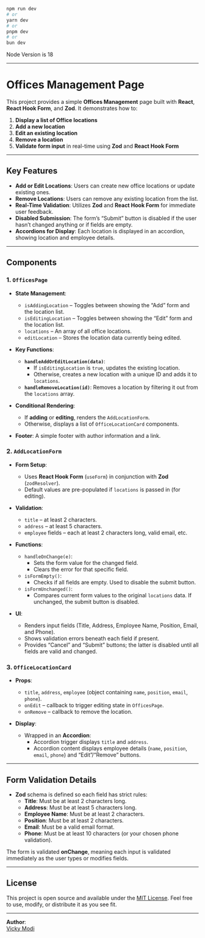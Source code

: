 
```bash
npm run dev
# or
yarn dev
# or
pnpm dev
# or
bun dev
```

Node Version is 18 

---

# Offices Management Page

This project provides a simple **Offices Management** page built with **React**, **React Hook Form**, and **Zod**. It demonstrates how to:

1. **Display a list of Office locations**  
2. **Add a new location**  
3. **Edit an existing location**  
4. **Remove a location**  
5. **Validate form input** in real-time using **Zod** and **React Hook Form**

---

## Key Features

- **Add or Edit Locations**: Users can create new office locations or update existing ones.  
- **Remove Locations**: Users can remove any existing location from the list.  
- **Real-Time Validation**: Utilizes **Zod** and **React Hook Form** for immediate user feedback.  
- **Disabled Submission**: The form’s “Submit” button is disabled if the user hasn’t changed anything or if fields are empty.  
- **Accordions for Display**: Each location is displayed in an accordion, showing location and employee details.

---


## Components

### 1. `OfficesPage`

- **State Management**:
  - `isAddingLocation` – Toggles between showing the “Add” form and the location list.  
  - `isEditingLocation` – Toggles between showing the “Edit” form and the location list.  
  - `locations` – An array of all office locations.  
  - `editLocation` – Stores the location data currently being edited.

- **Key Functions**:
  - **`handleAddOrEditLocation(data)`**:
    - If `isEditingLocation` is `true`, updates the existing location.
    - Otherwise, creates a new location with a unique ID and adds it to `locations`.
  - **`handleRemoveLocation(id)`**: Removes a location by filtering it out from the `locations` array.

- **Conditional Rendering**:
  - If **adding** or **editing**, renders the `AddLocationForm`.  
  - Otherwise, displays a list of `OfficeLocationCard` components.



- **Footer**: A simple footer with author information and a link.

### 2. `AddLocationForm`

- **Form Setup**:
  - Uses **React Hook Form** (`useForm`) in conjunction with **Zod** (`zodResolver`).
  - Default values are pre-populated if `locations` is passed in (for editing).

- **Validation**:
  - `title` – at least 2 characters.  
  - `address` – at least 5 characters.  
  - `employee` fields – each at least 2 characters long, valid email, etc.

- **Functions**:
  - `handleOnChange(e)`:
    - Sets the form value for the changed field.  
    - Clears the error for that specific field.
  - `isFormEmpty()`:
    - Checks if all fields are empty. Used to disable the submit button.
  - `isFormUnchanged()`:
    - Compares current form values to the original `locations` data. If unchanged, the submit button is disabled.

- **UI**:
  - Renders input fields (Title, Address, Employee Name, Position, Email, and Phone).
  - Shows validation errors beneath each field if present.
  - Provides “Cancel” and “Submit” buttons; the latter is disabled until all fields are valid and changed.

### 3. `OfficeLocationCard`

- **Props**:
  - `title`, `address`, `employee` (object containing `name`, `position`, `email`, `phone`).
  - `onEdit` – callback to trigger editing state in `OfficesPage`.  
  - `onRemove` – callback to remove the location.

- **Display**:
  - Wrapped in an **Accordion**:
    - Accordion trigger displays `title` and `address`.  
    - Accordion content displays employee details (`name`, `position`, `email`, `phone`) and “Edit”/“Remove” buttons.

---


## Form Validation Details

- **Zod** schema is defined so each field has strict rules:
  - **Title**: Must be at least 2 characters long.  
  - **Address**: Must be at least 5 characters long.  
  - **Employee Name**: Must be at least 2 characters.  
  - **Position**: Must be at least 2 characters.  
  - **Email**: Must be a valid email format.  
  - **Phone**: Must be at least 10 characters (or your chosen phone validation).  

The form is validated **onChange**, meaning each input is validated immediately as the user types or modifies fields.

---

## License

This project is open source and available under the [MIT License](https://opensource.org/licenses/MIT). Feel free to use, modify, or distribute it as you see fit.

---

**Author**:  
[Vicky Modi](https://vickymoditech.github.io/)